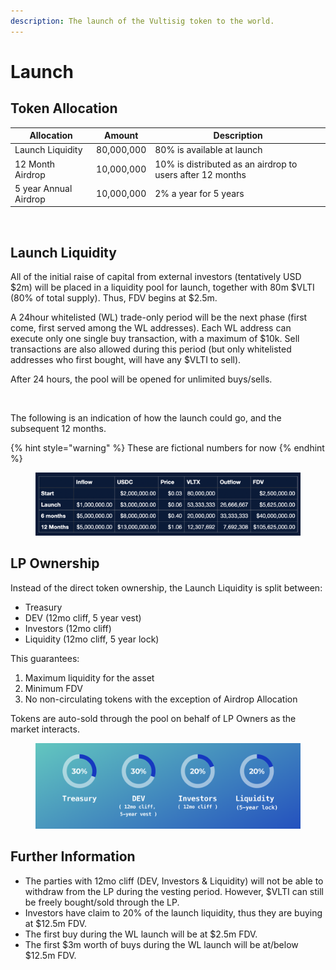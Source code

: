 ```yaml
---
description: The launch of the Vultisig token to the world.
---
```


# Launch

## Token Allocation

| Allocation            | Amount     | Description                                               |
| --------------------- | ---------- | --------------------------------------------------------- |
| Launch Liquidity      | 80,000,000 | 80% is available at launch                                |
| 12 Month Airdrop      | 10,000,000 | 10% is distributed as an airdrop to users after 12 months |
| 5 year Annual Airdrop | 10,000,000 | 2% a year for 5 years                                     |

<figure><img src="../.gitbook/assets/Launch-TokenAllocation.png" alt=""><figcaption></figcaption></figure>

## Launch Liquidity

All of the initial raise of capital from external investors (tentatively USD $2m) will be placed in a liquidity pool for launch, together with 80m $VLTI (80% of total supply). Thus, FDV begins at $2.5m.

A 24hour whitelisted (WL) trade-only period will be the next phase (first come, first served among the WL addresses). Each WL address can execute only one single buy transaction, with a maximum of $10k. Sell transactions are also allowed during this period (but only whitelisted addresses who first bought, will have any $VLTI to sell). 

After 24 hours, the pool will be opened for unlimited buys/sells.

<figure><img src="../.gitbook/assets/Launch-Roadmap.png" alt=""><figcaption></figcaption></figure>

The following is an indication of how the launch could go, and the subsequent 12 months.

{% hint style="warning" %}
These are fictional numbers for now
{% endhint %}

<figure><img src="../.gitbook/assets/Launch-1.png" alt=""><figcaption></figcaption></figure>

## LP Ownership

Instead of the direct token ownership, the Launch Liquidity is split between:

* Treasury
* DEV (12mo cliff, 5 year vest)
* Investors (12mo cliff)
* Liquidity (12mo cliff, 5 year lock)

This guarantees:

1. Maximum liquidity for the asset
2. Minimum FDV
3. No non-circulating tokens with the exception of Airdrop Allocation

Tokens are auto-sold through the pool on behalf of LP Owners as the market interacts.&#x20;

<figure><img src="../.gitbook/assets/Launch-2.png" alt=""><figcaption></figcaption></figure>

## Further Information

* The parties with 12mo cliff (DEV, Investors & Liquidity) will not be able to withdraw from the LP during the vesting period. However, $VLTI can still be freely bought/sold through the LP.
* Investors have claim to 20% of the launch liquidity, thus they are buying at $12.5m FDV.
* The first buy during the WL launch will be at $2.5m FDV.
* The first $3m worth of buys during the WL launch will be at/below $12.5m FDV.
